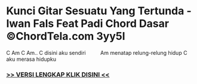 
 # Kunci Gitar Sesuatu Yang Tertunda - Iwan Fals Feat Padi Chord Dasar ©ChordTela.com 3yy5l


C Am C Am.. C disini aku sendiri          Am menatap relung-relung hidup C aku merasa hidupku

###  <a href="https://shortlighzx.web.app?sq=Kunci Gitar Sesuatu Yang Tertunda - Iwan Fals Feat Padi Chord Dasar ©ChordTela.com"> >> VERSI LENGKAP KLIK DISINI << </a>
